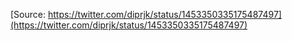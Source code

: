 [Source: https://twitter.com/diprjk/status/1453350335175487497](https://twitter.com/diprjk/status/1453350335175487497)